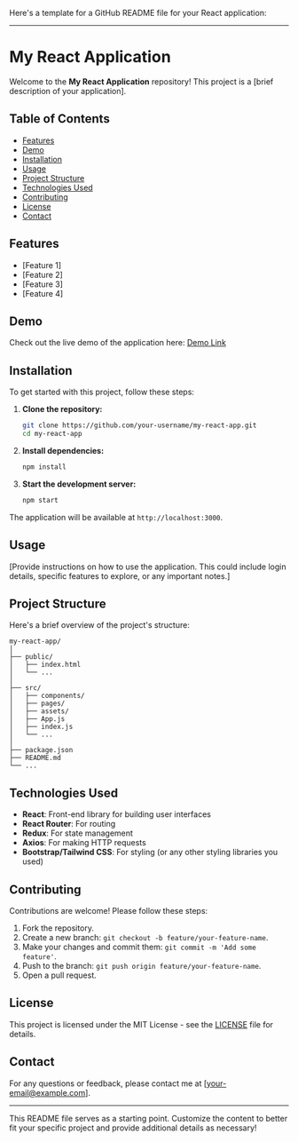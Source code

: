 Here's a template for a GitHub README file for your React application:

---

# My React Application

Welcome to the **My React Application** repository! This project is a [brief description of your application].

## Table of Contents

- [Features](#features)
- [Demo](#demo)
- [Installation](#installation)
- [Usage](#usage)
- [Project Structure](#project-structure)
- [Technologies Used](#technologies-used)
- [Contributing](#contributing)
- [License](#license)
- [Contact](#contact)

## Features

- [Feature 1]
- [Feature 2]
- [Feature 3]
- [Feature 4]

## Demo

Check out the live demo of the application here: [Demo Link](#)

## Installation

To get started with this project, follow these steps:

1. **Clone the repository:**
   ```bash
   git clone https://github.com/your-username/my-react-app.git
   cd my-react-app
   ```

2. **Install dependencies:**
   ```bash
   npm install
   ```

3. **Start the development server:**
   ```bash
   npm start
   ```

The application will be available at `http://localhost:3000`.

## Usage

[Provide instructions on how to use the application. This could include login details, specific features to explore, or any important notes.]

## Project Structure

Here's a brief overview of the project's structure:

```
my-react-app/
│
├── public/
│   ├── index.html
│   └── ...
│
├── src/
│   ├── components/
│   ├── pages/
│   ├── assets/
│   ├── App.js
│   ├── index.js
│   └── ...
│
├── package.json
├── README.md
└── ...
```

## Technologies Used

- **React**: Front-end library for building user interfaces
- **React Router**: For routing
- **Redux**: For state management
- **Axios**: For making HTTP requests
- **Bootstrap/Tailwind CSS**: For styling (or any other styling libraries you used)

## Contributing

Contributions are welcome! Please follow these steps:

1. Fork the repository.
2. Create a new branch: `git checkout -b feature/your-feature-name`.
3. Make your changes and commit them: `git commit -m 'Add some feature'`.
4. Push to the branch: `git push origin feature/your-feature-name`.
5. Open a pull request.

## License

This project is licensed under the MIT License - see the [LICENSE](LICENSE) file for details.

## Contact

For any questions or feedback, please contact me at [your-email@example.com].

---

This README file serves as a starting point. Customize the content to better fit your specific project and provide additional details as necessary!

